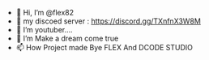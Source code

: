 - 👋 Hi, I’m @flex82
- 👀 my discoed server : https://discord.gg/TXnfnX3W8M
- 🌱 I’m youtuber….
- 💞️ I’m Make a dream come true
- 📫 How Project made Bye FLEX And DCODE STUDIO
